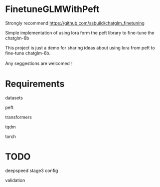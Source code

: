 # FinetuneGLMWithPeft

Strongly recommend https://github.com/ssbuild/chatglm_finetuning

Simple implementation of using lora form the peft library to fine-tune the chatglm-6b

This project is just a demo for sharing ideas about using lora from peft to fine-tune chatglm-6b. 

Any seggestions are welcomed！

# Requirements

datasets

peft

transformers

tqdm

torch

# TODO

deepspeed stage3 config

validation
